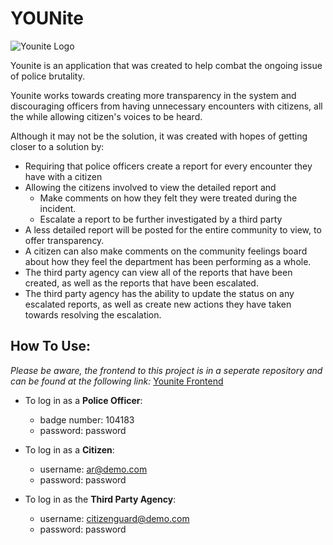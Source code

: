 # YOUNite

![Younite Logo](/src/images/YOUnite-still.png)

Younite is an application that was created to help combat the ongoing issue of police brutality.

Younite works towards creating more transparency in the system and discouraging officers from having unnecessary encounters with citizens, all the while allowing citizen's voices to be heard.

Although it may not be the solution, it was created with hopes of getting closer to a solution by:

  - Requiring that police officers create a report for every encounter they have with a citizen
  - Allowing the citizens involved to view the detailed report and
      - Make comments on how they felt they were treated during the incident.
      - Escalate a report to be further investigated by a third party
  - A less detailed report will be posted for the entire community to view, to offer transparency.
  - A citizen can also make comments on the community feelings board about how they feel the department has been performing as a whole.
  - The third party agency can view all of the reports that have been created, as well as the reports that have been escalated.
  - The third party agency has the ability to update the status on any escalated reports, as well as create new actions they have taken towards resolving the escalation.


## How To Use:

*Please be aware, the frontend to this project is in a seperate repository and can be found at the following link:*
[Younite Frontend](https://github.com/Yahjairav23/community-unite-frontend)

* To log in as a **Police Officer**:
  * badge number: 104183
  * password: password

* To log in as a **Citizen**:
  * username: ar@demo.com
  * password: password

* To log in as the **Third Party Agency**:
  * username: citizenguard@demo.com
  * password: password